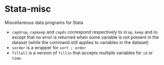 # Stata-misc


Miscellaneous data programs for Stata

- `capdrop`, `capkeep` and `capds` correspond respectively to `drop`, `keep` and `ds` except that no error is returned when some variable is not present in the dataset (while the command still applies to variables in the dataset)
- `sorder` is a wrapper for `sort ; order`
- `fillall` is a version of `fillin` that accepts multiple variables for `id` or `time`.
